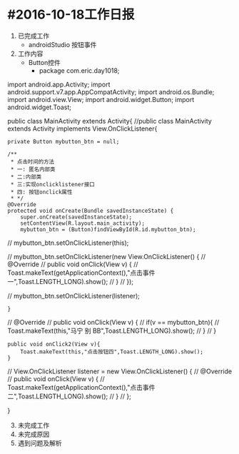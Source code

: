 #2016-10-18工作日报
====================

1. 已完成工作
    * androidStudio 按钮事件
2. 工作内容
    * Button控件
      * package com.eric.day1018;

import android.app.Activity;
import android.support.v7.app.AppCompatActivity;
import android.os.Bundle;
import android.view.View;
import android.widget.Button;
import android.widget.Toast;

public class MainActivity extends Activity{
//public class MainActivity extends Activity implements View.OnClickListener{

    private Button mybutton_btn = null;

    /**
     * 点击时间的方法
     * 一: 匿名内部类
     * 二:内部类
     * 三:实现onclicklistener接口
     * 四: 按钮onclick属性
     * */
    @Override
    protected void onCreate(Bundle savedInstanceState) {
        super.onCreate(savedInstanceState);
        setContentView(R.layout.main_activity);
        mybutton_btn = (Button)findViewById(R.id.mybutton_btn);
//        mybutton_btn.setOnClickListener(this);

//        mybutton_btn.setOnClickListener(new View.OnClickListener() {
//            @Override
//            public void onClick(View v) {
//                Toast.makeText(getApplicationContext(),"点击事件一",Toast.LENGTH_LONG).show();
//            }
//        });

//        mybutton_btn.setOnClickListener(listener);

    }

//    @Override
//    public void onClick(View v) {
//        if(v == mybutton_btn){
//            Toast.makeText(this,"马宁  别  BB",Toast.LENGTH_LONG).show();
//        }
//    }


    public void onClick2(View v){
        Toast.makeText(this,"点击按钮四",Toast.LENGTH_LONG).show();
    }

//    View.OnClickListener listener = new View.OnClickListener() {
//        @Override
//        public void onClick(View v) {
//            Toast.makeText(getApplicationContext(),"点击事件二",Toast.LENGTH_LONG).show();
//        }
//    };


}

3. 未完成工作
4. 未完成原因
5. 遇到问题及解析
